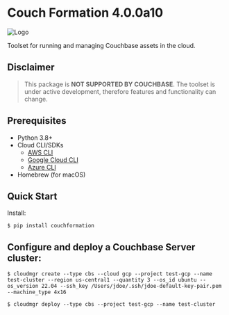 # Couch Formation 4.0.0a10

![Logo](https://raw.githubusercontent.com/mminichino/couch-formation-core/main/doc/couch-formation-1.png)

Toolset for running and managing Couchbase assets in the cloud.

## Disclaimer

> This package is **NOT SUPPORTED BY COUCHBASE**. The toolset is under active development, therefore features and functionality can change.

## Prerequisites
- Python 3.8+
- Cloud CLI/SDKs
  - [AWS CLI](https://aws.amazon.com/cli/)
  - [Google Cloud CLI](https://cloud.google.com/sdk/docs/quickstart)
  - [Azure CLI](https://docs.microsoft.com/en-us/cli/azure/install-azure-cli)
- Homebrew (for macOS)

## Quick Start
Install:
````
$ pip install couchformation
````

## Configure and deploy a Couchbase Server cluster:
````
$ cloudmgr create --type cbs --cloud gcp --project test-gcp --name test-cluster --region us-central1 --quantity 3 --os_id ubuntu --os_version 22.04 --ssh_key /Users/jdoe/.ssh/jdoe-default-key-pair.pem --machine_type 4x16
````
````
$ cloudmgr deploy --type cbs --project test-gcp --name test-cluster
````
